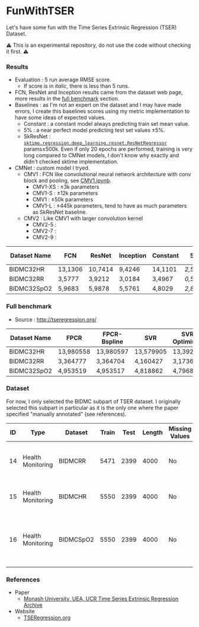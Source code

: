 # FunWithTSER
Let's have some fun with the Time Series Extrinsic Regression (TSER) Dataset.

⚠️ This is an experimental repository, do not use the code without checking it first. ⚠️

### Results
* Evaluation : 5 run average RMSE score.
  * If score is in *italic*, there is less than 5 runs.
* FCN, ResNet and Inception results came from the dataset web page, more results in the [full benchmark](#full-benchmark) section.
* Baselines : as I'm not an expert on the dataset and I may have made errors, I create this baselines scores using my metric implementation to have some ideas of expected values.
  * Constant : a constant model always predicting train set mean value.
  * 5% : a near perfect model predicting test set values ±5%.
  * SkResNet : [`sktime.regression.deep_learning.resnet.ResNetRegressor`](https://www.sktime.net/en/latest/api_reference/auto_generated/sktime.regression.deep_learning.ResNetRegressor.html) params±500k.
    Even if only 20 epochs are performed, training is very long compared to CMNet models, I don't know why exactly and didn't checked sktime implementation.
* CMNet : custom model I tryed.
  * CMV1 : FCN like convolutional neural network architecture with conv block and pooling, see [CMV1.ipynb](CMV1.ipynb).
    * CMV1-XS : ±3k parameters
    * CMV1-S  : ±12k parameters
    * CMV1    : ±50k parameters
    * CMV1-L  : ±445k parameters, tend to have as much parameters as SkResNet baseline.
  * CMV2 : Like CMV1 with larger convolution kernel
    * CMV2-5 : 
    * CMV2-7 : 
    * CMV2-9 : 

| **Dataset Name** | **FCN**   | **ResNet** | **Inception** | **Constant** | **5%**   | **SkResNet** | **V1** | **V1 XS** | **V1 S** | **V1 L** | **V2 5** | **V2 7** | **V2 9** |
| ---------------- | --------- | ---------- | ------------- | ------------ | -------- | ------------ | ------ | --------- | -------- | -------- | -------- | -------- | -------- |
| BIDMC32HR        | 13,1306   | 10,7414    |  9,4246       | 14,1101      | *2,5800* | 10,2471      |        |           |          |          |          |          |          |
| BIDMC32RR        |  3,5777   |  3,9212    |  3,0184       |  3,4967      | *0,5172* |  3.9523      |        |           |          |          |          |          |          |
| BIDMC32SpO2      |  5,9683   |  5,9878    |  5,5761       |  4,8029      | *2,8098* |  5.5308      |        |           |          |          |          |          |          |

### Full benchmark
* Source : http://tseregression.org/

| **Dataset Name** | **FPCR**  | **FPCR-Bspline** | **SVR**   | **SVR Optimised** | **Random Forest** | **XGBoost** | **1-NN-ED** | **5-NN-ED** | **1-NN-DTWD** | **5-NN-DTWD** | **Rocket** | **FCN**   | **ResNet** | **Inception** |
| ---------------- | --------- | ---------------- | --------- | ----------------- | ----------------- | ----------- | ----------- | ----------- | ------------- | ------------- | ---------- | --------- | ---------- | ------------- |
| BIDMC32HR        | 13,980558 | 13,980597        | 13,579905 | 13,39297          | 15,016468         | 13,963799   | 14,836506   | 14,756088   | 15,29101      | 15,127008     | 13,9443828 | 13,130665 | 10,74142   | 9,424679      |
| BIDMC32RR        | 3,364777  | 3,364704         | 4,160427  | 3,17366           | 4,350314          | 4,367828    | 4,387345    | 4,134685    | 3,529111      | 3,432247      | 4,0929006  | 3,577775  | 3,921214   | 3,018405      |
| BIDMC32SpO2      | 4,953519  | 4,953517         | 4,818862  | 4,796855          | 4,570262          | 4,450805    | 5,530202    | 5,407875    | 5,215027      | 5,123964      | 5,221737   | 5,968337  | 5,987832   | 5,57612       |

### Dataset
For now, I only selected the BIDMC subpart of TSER dataset.
I originally selected this subpart in particular as it is the only one where the paper specified "manually annotated" (see references).

| ID | Type              | Dataset   | Train | Test | Length | Missing Values | Dimension | Description                                             |
| -- | ----------------- | --------- | ----- | ---- | ------ | -------------- | --------- | ------------------------------------------------------- |
| 14 | Health Monitoring | BIDMCRR   | 5471  | 2399 | 4000   | No             | 2         | Predict breathing rate using PPG and ECG                |
| 15 | Health Monitoring | BIDMCHR   | 5550  | 2399 | 4000   | No             | 2         | Predict heart rate using PPG and ECG                    |
| 16 | Health Monitoring | BIDMCSpO2 | 5550  | 2399 | 4000   | No             | 2         | Predict blood oxygen saturation level using PPG and ECG |

### References
* Paper
  * [Monash University, UEA, UCR Time Series Extrinsic Regression Archive](https://arxiv.org/abs/2006.10996)
* Website
  * [TSERegression.org](http://tseregression.org/)

